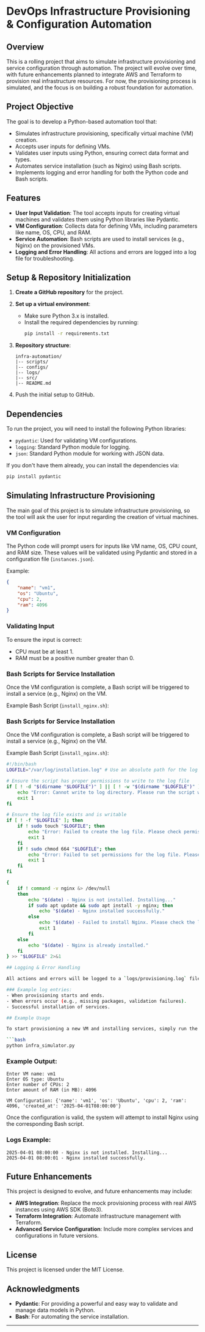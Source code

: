 # DevOps Infrastructure Provisioning & Configuration Automation

## Overview

This is a rolling project that aims to simulate infrastructure provisioning and service configuration through automation. The project will evolve over time, with future enhancements planned to integrate AWS and Terraform to provision real infrastructure resources. For now, the provisioning process is simulated, and the focus is on building a robust foundation for automation.

## Project Objective

The goal is to develop a Python-based automation tool that:
- Simulates infrastructure provisioning, specifically virtual machine (VM) creation.
- Accepts user inputs for defining VMs.
- Validates user inputs using Python, ensuring correct data format and types.
- Automates service installation (such as Nginx) using Bash scripts.
- Implements logging and error handling for both the Python code and Bash scripts.

## Features

- **User Input Validation**: The tool accepts inputs for creating virtual machines and validates them using Python libraries like Pydantic.
- **VM Configuration**: Collects data for defining VMs, including parameters like name, OS, CPU, and RAM.
- **Service Automation**: Bash scripts are used to install services (e.g., Nginx) on the provisioned VMs.
- **Logging and Error Handling**: All actions and errors are logged into a log file for troubleshooting.

## Setup & Repository Initialization

1. **Create a GitHub repository** for the project.
2. **Set up a virtual environment**:
   - Make sure Python 3.x is installed.
   - Install the required dependencies by running:
     ```bash
     pip install -r requirements.txt
     ```
3. **Repository structure**:
   ```
   infra-automation/
   |-- scripts/
   |-- configs/
   |-- logs/
   |-- src/
   |-- README.md
   ```

4. Push the initial setup to GitHub.

## Dependencies

To run the project, you will need to install the following Python libraries:

- `pydantic`: Used for validating VM configurations.
- `logging`: Standard Python module for logging.
- `json`: Standard Python module for working with JSON data.

If you don't have them already, you can install the dependencies via:

```bash
pip install pydantic
```

## Simulating Infrastructure Provisioning

The main goal of this project is to simulate infrastructure provisioning, so the tool will ask the user for input regarding the creation of virtual machines.

### VM Configuration

The Python code will prompt users for inputs like VM name, OS, CPU count, and RAM size. These values will be validated using Pydantic and stored in a configuration file (`instances.json`).

Example:

```json
{
    "name": "vm1",
    "os": "Ubuntu",
    "cpu": 2,
    "ram": 4096
}
```

### Validating Input

To ensure the input is correct:
- CPU must be at least 1.
- RAM must be a positive number greater than 0.

### Bash Scripts for Service Installation

Once the VM configuration is complete, a Bash script will be triggered to install a service (e.g., Nginx) on the VM.

Example Bash Script (`install_nginx.sh`):

### Bash Scripts for Service Installation

Once the VM configuration is complete, a Bash script will be triggered to install a service (e.g., Nginx) on the VM.

Example Bash Script (`install_nginx.sh`):

```bash
#!/bin/bash
LOGFILE="/var/log/installation.log" # Use an absolute path for the log file

# Ensure the script has proper permissions to write to the log file
if [ ! -d "$(dirname "$LOGFILE")" ] || [ ! -w "$(dirname "$LOGFILE")" ]; then
    echo "Error: Cannot write to log directory. Please run the script with appropriate permissions."
    exit 1
fi

# Ensure the log file exists and is writable
if [ ! -f "$LOGFILE" ]; then
    if ! sudo touch "$LOGFILE"; then
        echo "Error: Failed to create the log file. Please check permissions."
        exit 1
    fi
    if ! sudo chmod 664 "$LOGFILE"; then
        echo "Error: Failed to set permissions for the log file. Please check permissions."
        exit 1
    fi
fi

{
    if ! command -v nginx &> /dev/null
    then
        echo "$(date) - Nginx is not installed. Installing..."
        if sudo apt update && sudo apt install -y nginx; then
            echo "$(date) - Nginx installed successfully."
        else
            echo "$(date) - Failed to install Nginx. Please check the logs for details."
            exit 1
        fi
    else
        echo "$(date) - Nginx is already installed."
    fi
} >> "$LOGFILE" 2>&1

## Logging & Error Handling

All actions and errors will be logged to a `logs/provisioning.log` file, providing a detailed history of each action.

### Example log entries:
- When provisioning starts and ends.
- When errors occur (e.g., missing packages, validation failures).
- Successful installation of services.

## Example Usage

To start provisioning a new VM and installing services, simply run the Python script:

```bash
python infra_simulator.py
```

### Example Output:

```
Enter VM name: vm1
Enter OS type: Ubuntu
Enter number of CPUs: 2
Enter amount of RAM (in MB): 4096

VM Configuration: {'name': 'vm1', 'os': 'Ubuntu', 'cpu': 2, 'ram': 4096, 'created_at': '2025-04-01T08:00:00'}
```

Once the configuration is valid, the system will attempt to install Nginx using the corresponding Bash script.

### Logs Example:
```
2025-04-01 08:00:00 - Nginx is not installed. Installing...
2025-04-01 08:00:01 - Nginx installed successfully.
```

## Future Enhancements

This project is designed to evolve, and future enhancements may include:
- **AWS Integration**: Replace the mock provisioning process with real AWS instances using AWS SDK (Boto3).
- **Terraform Integration**: Automate infrastructure management with Terraform.
- **Advanced Service Configuration**: Include more complex services and configurations in future versions.

## License

This project is licensed under the MIT License.

## Acknowledgments

- **Pydantic**: For providing a powerful and easy way to validate and manage data models in Python.
- **Bash**: For automating the service installation.

---
